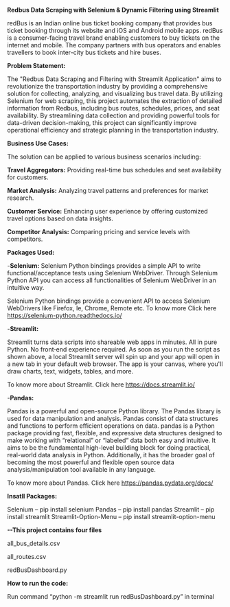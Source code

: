 **Redbus Data Scraping with Selenium &amp; Dynamic Filtering using Streamlit**

redBus is an Indian online bus ticket booking company that provides bus ticket booking through its website and iOS and Android mobile apps. redBus is a consumer-facing travel brand enabling customers to buy tickets on the internet and mobile. The company partners with bus operators and enables travellers to book inter-city bus tickets and hire buses.

**Problem Statement:**

The "Redbus Data Scraping and Filtering with Streamlit Application" aims to revolutionize the transportation industry by providing a comprehensive solution for collecting, analyzing, and visualizing bus travel data. By utilizing Selenium for web scraping, this project automates the extraction of detailed information from Redbus, including bus routes, schedules, prices, and seat availability. By streamlining data collection and providing powerful tools for data-driven decision-making, this project can significantly improve operational efficiency and strategic planning in the transportation industry.

**Business Use Cases:**

The solution can be applied to various business scenarios including:

**Travel Aggregators:** Providing real-time bus schedules and seat availability for customers.

**Market Analysis:** Analyzing travel patterns and preferences for market research.

**Customer Service:** Enhancing user experience by offering customized travel options based on data insights.

**Competitor Analysis:** Comparing pricing and service levels with competitors.

**Packages Used:**

 -**Selenium:**
   Selenium Python bindings provides a simple API to write functional/acceptance tests using Selenium WebDriver. Through Selenium Python API you can access all functionalities of Selenium WebDriver in an intuitive way.

   Selenium Python bindings provide a convenient API to access Selenium WebDrivers like Firefox, Ie, Chrome, Remote etc. To know more Click here https://selenium-python.readthedocs.io/
 
 -**Streamlit:**
  
  Streamlit turns data scripts into shareable web apps in minutes. All in pure Python. No front‑end experience required.
  As soon as you run the script as shown above, a local Streamlit server will spin up and your app will open in a new tab
  in your default web browser. The app is your canvas, where you'll draw charts, text, widgets, tables, and more.

 To know more about Streamlit. Click here https://docs.streamlit.io/

 -**Pandas:**

Pandas is a powerful and open-source Python library. The Pandas library is used for data manipulation and analysis.
Pandas consist of data structures and functions to perform efficient operations on data. pandas is a Python package providing fast, flexible, and expressive data structures designed to make working with “relational” or “labeled” data both easy and intuitive. It aims 
to be the fundamental high-level building block for doing practical, real-world data analysis in Python. Additionally, it has the broader goal of becoming the most powerful and flexible open source data analysis/manipulation tool available in any language.

To know more about Pandas. Click here https://pandas.pydata.org/docs/


**Insatll Packages:**

Selenium – pip install selenium
Pandas – pip install pandas
Streamlit – pip install streamlit
Streamlit-Option-Menu – pip install streamlit-option-menu
     
**--This project contains four files**
  
 all_bus_details.csv
     
 all_routes.csv
    
 redBusDashboard.py

**How to run the code:**

Run command “python -m streamlit run redBusDashboard.py” in terminal
